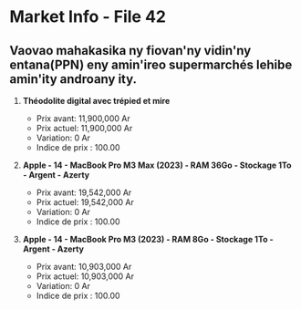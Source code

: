 # Market Info - File 42

## Vaovao mahakasika ny fiovan'ny vidin'ny entana(PPN) eny amin'ireo supermarchés lehibe amin'ity androany ity.

1. **Théodolite digital avec trépied et mire**
   - Prix avant: 11,900,000 Ar
   - Prix actuel: 11,900,000 Ar
   - Variation: 0 Ar
   - Indice de prix : 100.00

2. **Apple - 14 - MacBook Pro M3 Max (2023) - RAM 36Go - Stockage 1To - Argent - Azerty**
   - Prix avant: 19,542,000 Ar
   - Prix actuel: 19,542,000 Ar
   - Variation: 0 Ar
   - Indice de prix : 100.00

3. **Apple - 14 - MacBook Pro M3 (2023) - RAM 8Go - Stockage 1To - Argent - Azerty**
   - Prix avant: 10,903,000 Ar
   - Prix actuel: 10,903,000 Ar
   - Variation: 0 Ar
   - Indice de prix : 100.00

